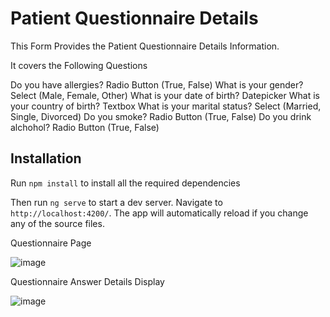# Patient Questionnaire Details

This Form Provides the Patient Questionnaire Details Information.

It covers the Following Questions

Do you have allergies? Radio Button (True, False)
What is your gender? Select (Male, Female, Other)
What is your date of birth? Datepicker
What is your country of birth? Textbox
What is your marital status? Select (Married, Single, Divorced)
Do you smoke? Radio Button (True, False)
Do you drink alchohol? Radio Button (True, False)

## Installation

Run `npm install` to install all the required dependencies

Then run `ng serve` to start a dev server.
Navigate to `http://localhost:4200/`. The app will automatically reload if you change any of the source files.

Questionnaire Page

![image](https://user-images.githubusercontent.com/109435216/179558497-75a09d0a-b090-470e-9d7d-57f77b20cf40.png)

Questionnaire Answer Details Display

![image](https://user-images.githubusercontent.com/109435216/179558884-795f2d93-c86b-416e-a7bb-9df09704be85.png)




